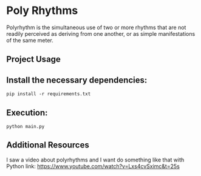 
# Poly Rhythms
Polyrhythm is the simultaneous use of two or more rhythms that are not readily perceived as deriving from one another, or as simple manifestations of the same meter.

## Project Usage

## Install the necessary dependencies:

```shell
pip install -r requirements.txt
```

## Execution:

```shell
python main.py
```

## Additional Resources

I saw a video about polyrhythms and I want do something like that with Python
link: https://www.youtube.com/watch?v=Lxs4cvSximc&t=25s
